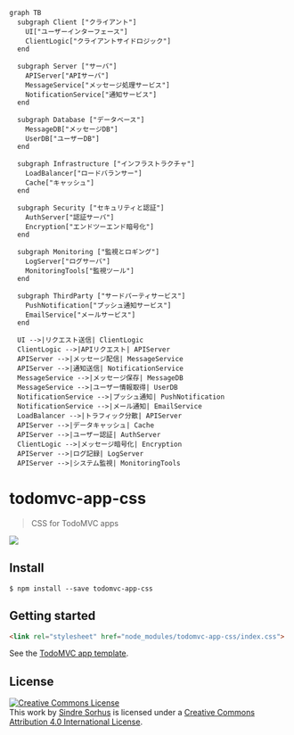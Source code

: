 ```mermaid
graph TB
  subgraph Client ["クライアント"]
    UI["ユーザーインターフェース"]
    ClientLogic["クライアントサイドロジック"]
  end

  subgraph Server ["サーバ"]
    APIServer["APIサーバ"]
    MessageService["メッセージ処理サービス"]
    NotificationService["通知サービス"]
  end
  
  subgraph Database ["データベース"]
    MessageDB["メッセージDB"]
    UserDB["ユーザーDB"]
  end
  
  subgraph Infrastructure ["インフラストラクチャ"]
    LoadBalancer["ロードバランサー"]
    Cache["キャッシュ"]
  end
  
  subgraph Security ["セキュリティと認証"]
    AuthServer["認証サーバ"]
    Encryption["エンドツーエンド暗号化"]
  end
  
  subgraph Monitoring ["監視とロギング"]
    LogServer["ログサーバ"]
    MonitoringTools["監視ツール"]
  end
  
  subgraph ThirdParty ["サードパーティサービス"]
    PushNotification["プッシュ通知サービス"]
    EmailService["メールサービス"]
  end

  UI -->|リクエスト送信| ClientLogic
  ClientLogic -->|APIリクエスト| APIServer
  APIServer -->|メッセージ配信| MessageService
  APIServer -->|通知送信| NotificationService
  MessageService -->|メッセージ保存| MessageDB
  MessageService -->|ユーザー情報取得| UserDB
  NotificationService -->|プッシュ通知| PushNotification
  NotificationService -->|メール通知| EmailService
  LoadBalancer -->|トラフィック分散| APIServer
  APIServer -->|データキャッシュ| Cache
  APIServer -->|ユーザー認証| AuthServer
  ClientLogic -->|メッセージ暗号化| Encryption
  APIServer -->|ログ記録| LogServer
  APIServer -->|システム監視| MonitoringTools
```



# todomvc-app-css

> CSS for TodoMVC apps

![](screenshot.png)


## Install


```
$ npm install --save todomvc-app-css
```


## Getting started

```html
<link rel="stylesheet" href="node_modules/todomvc-app-css/index.css">
```

See the [TodoMVC app template](https://github.com/tastejs/todomvc-app-template).



## License

<a rel="license" href="http://creativecommons.org/licenses/by/4.0/deed.en_US"><img alt="Creative Commons License" style="border-width:0" src="http://i.creativecommons.org/l/by/4.0/80x15.png" /></a><br />This <span xmlns:dct="http://purl.org/dc/terms/" href="http://purl.org/dc/dcmitype/InteractiveResource" rel="dct:type">work</span> by <a xmlns:cc="http://creativecommons.org/ns#" href="http://sindresorhus.com" property="cc:attributionName" rel="cc:attributionURL">Sindre Sorhus</a> is licensed under a <a rel="license" href="http://creativecommons.org/licenses/by/4.0/deed.en_US">Creative Commons Attribution 4.0 International License</a>.
